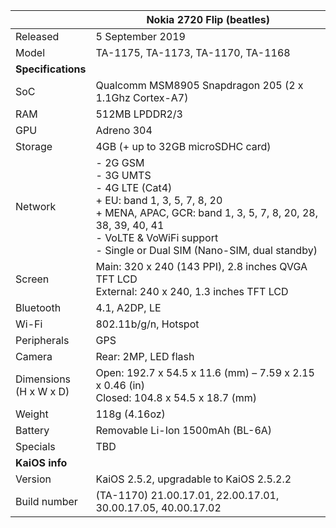 |  | Nokia 2720 Flip (beatles) |
| --- | --- |
| Released | 5 September 2019 |
| Model | TA-1175, TA-1173, TA-1170, TA-1168 |
| **Specifications** |     |
| SoC | Qualcomm MSM8905 Snapdragon 205 (2 x 1.1Ghz Cortex-A7) |
| RAM | 512MB LPDDR2/3 |
| GPU | Adreno 304 |
| Storage | 4GB (+ up to 32GB microSDHC card) |
| Network | - 2G GSM<br>- 3G UMTS<br>- 4G LTE (Cat4)<br>    + EU: band 1, 3, 5, 7, 8, 20<br>    + MENA, APAC, GCR: band 1, 3, 5, 7, 8, 20, 28, 38, 39, 40, 41<br>- VoLTE & VoWiFi support<br>- Single or Dual SIM (Nano-SIM, dual standby) |
| Screen | Main: 320 x 240 (143 PPI), 2.8 inches QVGA TFT LCD<br>External: 240 x 240, 1.3 inches TFT LCD |
| Bluetooth | 4.1, A2DP, LE |
| Wi-Fi | 802.11b/g/n, Hotspot |
| Peripherals | GPS |
| Camera | Rear: 2MP, LED flash |
| Dimensions<br>(H x W x D) | Open: 192.7 x 54.5 x 11.6 (mm) – 7.59 x 2.15 x 0.46 (in)<br>Closed: 104.8 x 54.5 x 18.7 (mm) |
| Weight | 118g (4.16oz) |
| Battery | Removable Li-Ion 1500mAh (BL-6A) |
| Specials | TBD |
| **KaiOS info** |  |
| Version | KaiOS 2.5.2, upgradable to KaiOS 2.5.2.2 |
| Build number | (TA-1170) 21.00.17.01, 22.00.17.01, 30.00.17.05, 40.00.17.02 |
